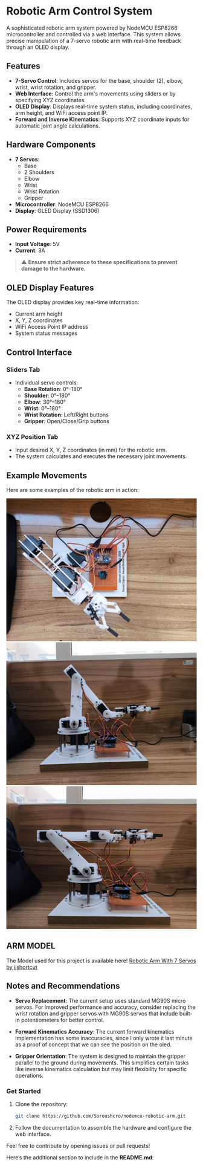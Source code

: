 # Robotic Arm Control System

A sophisticated robotic arm system powered by NodeMCU ESP8266 microcontroller and controlled via a web interface. This system allows precise manipulation of a 7-servo robotic arm with real-time feedback through an OLED display.

## Features

- **7-Servo Control**: Includes servos for the base, shoulder (2), elbow, wrist, wrist rotation, and gripper.
- **Web Interface**: Control the arm's movements using sliders or by specifying XYZ coordinates.
- **OLED Display**: Displays real-time system status, including coordinates, arm height, and WiFi access point IP.
- **Forward and Inverse Kinematics**: Supports XYZ coordinate inputs for automatic joint angle calculations.

## Hardware Components

- **7 Servos**:
  - Base
  - 2 Shoulders
  - Elbow
  - Wrist
  - Wrist Rotation
  - Gripper
- **Microcontroller**: NodeMCU ESP8266
- **Display**: OLED Display (SSD1306)

## Power Requirements

- **Input Voltage**: 5V
- **Current**: 3A

> ⚠️ **Ensure strict adherence to these specifications to prevent damage to the hardware.**

## OLED Display Features

The OLED display provides key real-time information:
- Current arm height
- X, Y, Z coordinates
- WiFi Access Point IP address
- System status messages

## Control Interface

### Sliders Tab
- Individual servo controls:
  - **Base Rotation**: 0°–180°
  - **Shoulder**: 0°–180°
  - **Elbow**: 30°–180°
  - **Wrist**: 0°–180°
  - **Wrist Rotation**: Left/Right buttons
  - **Gripper**: Open/Close/Grip buttons

### XYZ Position Tab
- Input desired X, Y, Z coordinates (in mm) for the robotic arm.
- The system calculates and executes the necessary joint movements.

## Example Movements

Here are some examples of the robotic arm in action:

![Example Movement 1](/images/arm%20(1).jpg)
![Example Movement 2](/images/arm%20(2).jpg)
![Example Movement 3](/images/arm%20(3).jpg)

## ARM MODEL

The Model used for this project is available here! [Robotic Arm With 7 Servos by jjshortcut](https://www.thingiverse.com/thing:2433)

## Notes and Recommendations

- **Servo Replacement**: The current setup uses standard MG90S micro servos. For improved performance and accuracy, consider replacing the wrist rotation and gripper servos with MG90S servos that include built-in potentiometers for better control.

- **Forward Kinematics Accuracy**: The current forward kinematics implementation has some inaccuracies, since I only wrote it last minute as a proof of concept that we can see the position on the oled.

- **Gripper Orientation**: The system is designed to maintain the gripper parallel to the ground during movements. This simplifies certain tasks like inverse kinematics calculation but may limit flexibility for specific operations.

### Get Started
1. Clone the repository:
   ```bash
   git clone https://github.com/Soroushcro/nodemcu-robotic-arm.git
   ```
2. Follow the documentation to assemble the hardware and configure the web interface.

Feel free to contribute by opening issues or pull requests!

Here’s the additional section to include in the **README.md**:


